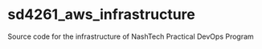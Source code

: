 # sd4261_aws_infrastructure
Source code for the infrastructure of NashTech Practical DevOps Program

